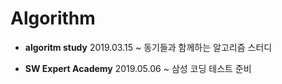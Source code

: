 # Algorithm


* **algoritm study**
2019.03.15 ~
동기들과 함께하는 알고리즘 스터디

* **SW Expert Academy**
2019.05.06 ~
삼성 코딩 테스트 준비
